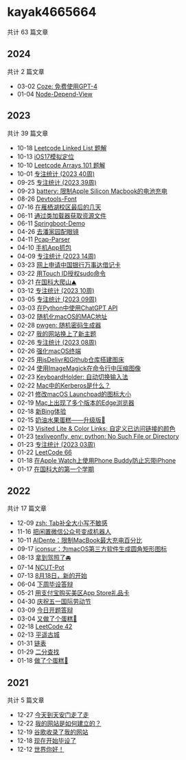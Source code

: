 # kayak4665664

共计 63 篇文章

## 2024

共计 2 篇文章

- 03-02 [Coze: 免费使用GPT-4](https://www.kayak4665664.com/zh-cn/coze-free-access-to-gpt-4/ "2024-03-02 22:20:31")
- 01-04 [Node-Depend-View](https://www.kayak4665664.com/zh-cn/node-depend-view/ "2024-01-04 21:51:25")

## 2023

共计 39 篇文章

- 10-18 [Leetcode Linked List 题解](https://www.kayak4665664.com/zh-cn/leetcode-linked-list-solutions/ "2023-10-18 13:34:37")
- 10-13 [iOS17模拟定位](https://www.kayak4665664.com/zh-cn/simulate-locations-for-ios17/ "2023-10-13 13:06:04")
- 10-10 [Leetcode Arrays 101 题解](https://www.kayak4665664.com/zh-cn/leetcode-arrays-101-solutions/ "2023-10-10 15:21:51")
- 10-01 [专注统计 (2023 40周)](https://www.kayak4665664.com/zh-cn/focus-statistics-40-2023/ "2023-10-01 23:07:09")
- 09-25 [专注统计 (2023 39周)](https://www.kayak4665664.com/zh-cn/focus-statistics-39-2023/ "2023-09-25 12:31:59")
- 09-23 [battery: 限制Apple Silicon Macbook的电池充电](https://www.kayak4665664.com/zh-cn/battery-battery-charge-limiter-for-apple-silicon-macbook-devices/ "2023-09-23 17:19:34")
- 08-26 [Devtools-Font](https://www.kayak4665664.com/zh-cn/devtools-font/ "2023-08-26 16:56:01")
- 07-16 [在雁栖湖校区最后的几天](https://www.kayak4665664.com/zh-cn/last-days-at-yanqi-lake-campus/ "2023-07-16 11:11:14")
- 06-11 [通过类加载器获取资源文件](https://www.kayak4665664.com/zh-cn/get-resource-files-through-classloader/ "2023-06-11 18:30:40")
- 06-11 [Springboot-Demo](https://www.kayak4665664.com/zh-cn/springboot-demo/ "2023-06-11 16:55:17")
- 04-26 [去潘家园配眼镜](https://www.kayak4665664.com/zh-cn/go-to-panjiayuan-to-get-glasses/ "2023-04-26 15:14:46")
- 04-11 [Pcap-Parser](https://www.kayak4665664.com/zh-cn/pcap-parser/ "2023-04-11 12:59:07")
- 04-10 [手机App抓包](https://www.kayak4665664.com/zh-cn/capture-packets-for-mobile-apps/ "2023-04-10 20:11:09")
- 04-09 [专注统计 (2023 14周)](https://www.kayak4665664.com/zh-cn/focus-statistics-14-2023/ "2023-04-09 22:23:25")
- 03-23 [网上申请中国银行万事达借记卡](https://www.kayak4665664.com/zh-cn/apply-for-bank-of-china-mastercard-debit-card-online/ "2023-03-23 13:06:24")
- 03-22 [用Touch ID授权sudo命令](https://www.kayak4665664.com/zh-cn/authorize-sudo-commands-with-touch-id/ "2023-03-22 12:29:48")
- 03-21 [在国科大爬山⛰️](https://www.kayak4665664.com/zh-cn/mountain-climbing-at-ucas/ "2023-03-21 22:16:27")
- 03-12 [专注统计 (2023 10周)](https://www.kayak4665664.com/zh-cn/focus-statistics-10-2023/ "2023-03-12 23:02:01")
- 03-05 [专注统计 (2023 09周)](https://www.kayak4665664.com/zh-cn/focus-statistics-09-2023/ "2023-03-05 22:58:35")
- 03-03 [在Python中使用ChatGPT API](https://www.kayak4665664.com/zh-cn/using-the-chatgpt-api-in-python/ "2023-03-03 22:58:08")
- 03-02 [随机化macOS的MAC地址](https://www.kayak4665664.com/zh-cn/randomize-mac-address-for-macos/ "2023-03-02 12:03:51")
- 02-28 [pwgen: 随机密码生成器](https://www.kayak4665664.com/zh-cn/pwgen-random-password-generator/ "2023-02-28 15:25:17")
- 02-27 [我的网站换上了新主题](https://www.kayak4665664.com/zh-cn/my-website-has-a-new-theme/ "2023-02-27 19:08:08")
- 02-26 [专注统计 (2023 08周)](https://www.kayak4665664.com/zh-cn/focus-statistics-08-2023/ "2023-02-26 23:06:13")
- 02-26 [强化macOS终端](https://www.kayak4665664.com/zh-cn/strengthen-macos-terminal/ "2023-02-26 15:34:00")
- 02-25 [用jsDelivr和Github仓库搭建图床](https://www.kayak4665664.com/zh-cn/build-a-image-hosting-service-with-jsdelivr-and-github-repository/ "2023-02-25 14:44:30")
- 02-24 [使用ImageMagick在命令行中压缩图像](https://www.kayak4665664.com/zh-cn/use-imagemagick-to-compress-the-image-in-the-command-line/ "2023-02-24 09:33:36")
- 02-23 [KeyboardHolder: 自动切换输入法](https://www.kayak4665664.com/zh-cn/keyboardholder-automatically-switch-input-methods/ "2023-02-23 22:31:25")
- 02-22 [Mac中的Kerberos是什么？](https://www.kayak4665664.com/zh-cn/what-is-kerberos-in-mac/ "2023-02-22 08:56:02")
- 02-21 [修改macOS Launchpad的图标大小](https://www.kayak4665664.com/zh-cn/modify-the-icons-size-in-macos-launchpad/ "2023-02-21 12:23:13")
- 02-19 [Mac上出现了多个版本的Edge浏览器](https://www.kayak4665664.com/zh-cn/multiple-versions-of-edge-browser-appear-on-mac/ "2023-02-19 22:18:50")
- 02-18 [新Bing体验](https://www.kayak4665664.com/zh-cn/you-re-in-welcome-to-the-new-bing/ "2023-02-18 10:41:04")
- 02-15 [奶油水果蛋糕——升级版🍰](https://www.kayak4665664.com/zh-cn/creamy-fruit-cake-an-upgraded-version/ "2023-02-15 22:57:40")
- 02-13 [Visited Lite & Color Links: 自定义已访问链接的颜色](https://www.kayak4665664.com/zh-cn/visited-lite-script-that-mark-all-visited-links-as-custom-color/ "2023-02-13 22:12:33")
- 01-23 [texliveonfly, env: python: No Such File or Directory](https://www.kayak4665664.com/zh-cn/texliveonfly-env-python-no-such-file-or-directory/ "2023-01-23 22:02:38")
- 01-23 [专注统计 (2023 03周)](https://www.kayak4665664.com/zh-cn/focus-statistics-03-2023/ "2023-01-23 21:30:53")
- 01-22 [LeetCode 66](https://www.kayak4665664.com/zh-cn/leetcode-66/ "2023-01-22 17:47:46")
- 01-18 [在Apple Watch上使用Phone Buddy防止忘带iPhone](https://www.kayak4665664.com/zh-cn/use-phone-buddy-on-apple-watch-to-prevent-forgotten-iphone/ "2023-01-18 10:45:52")
- 01-17 [在国科大的第一个学期](https://www.kayak4665664.com/zh-cn/first-semester-at-ucas/ "2023-01-17 11:00:43")

## 2022

共计 17 篇文章

- 12-09 [zsh: Tab补全大小写不敏感](https://www.kayak4665664.com/zh-cn/zsh-tab-completion-with-case-insensitivity/ "2022-12-09 16:58:14")
- 11-16 [把闲置微信公众号变成机器人](https://www.kayak4665664.com/zh-cn/turn-idle-wechat-official-account-into-a-robot/ "2022-11-16 21:06:26")
- 10-11 [AlDente：限制MacBook最大充电百分比](https://www.kayak4665664.com/zh-cn/aldente-limit-macbook-maximum-charging-percentage/ "2022-10-11 17:25:22")
- 09-17 [iconsur：为macOS第三方软件生成圆角矩形图标](https://www.kayak4665664.com/zh-cn/iconsur-generate-rounded-rectangle-icons-for-macos-third-party-software/ "2022-09-17 18:02:39")
- 08-13 [拿到驾照了🚘](https://www.kayak4665664.com/zh-cn/i-got-my-driving-license/ "2022-08-13 18:56:50")
- 07-14 [NCUT-Pot](https://www.kayak4665664.com/zh-cn/ncut-pot/ "2022-07-14 13:08:07")
- 07-13 [8月18日，新的开始](https://www.kayak4665664.com/zh-cn/august-18-a-new-beginning/ "2022-07-13 23:43:40")
- 06-04 [下周毕设答辩](https://www.kayak4665664.com/zh-cn/next-week-i-will-have-my-graduation-project-defense/ "2022-06-04 17:02:58")
- 05-21 [用支付宝购买美区App Store礼品卡](https://www.kayak4665664.com/zh-cn/buy-us-app-store-gift-cards-with-alipay/ "2022-05-21 10:16:33")
- 04-30 [庆祝五一国际劳动节](https://www.kayak4665664.com/zh-cn/international-workers-day/ "2022-04-30 21:34:53")
- 03-09 [今日开题答辩](https://www.kayak4665664.com/zh-cn/todays-thesis-proposal/ "2022-03-09 20:57:18")
- 03-04 [又做了个蛋糕🍰](https://www.kayak4665664.com/zh-cn/made-a-cake-again/ "2022-03-04 22:42:24")
- 02-18 [LeetCode 42](https://www.kayak4665664.com/zh-cn/leetcode-42/ "2022-02-18 14:33:10")
- 02-13 [平遥古城](https://www.kayak4665664.com/zh-cn/pingyao-ancient-city/ "2022-02-13 22:30:37")
- 01-31 [链表](https://www.kayak4665664.com/zh-cn/linked-list/ "2022-01-31 22:24:16")
- 01-29 [二分查找](https://www.kayak4665664.com/zh-cn/binary-search/ "2022-01-29 22:01:40")
- 01-18 [做了个蛋糕🍰](https://www.kayak4665664.com/zh-cn/made-a-cake/ "2022-01-18 22:00:30")

## 2021

共计 5 篇文章

- 12-27 [今天到天安门走了走](https://www.kayak4665664.com/zh-cn/i-went-to-tiananmen-today/ "2021-12-27 19:52:24")
- 12-22 [我的网站是如何建立的？](https://www.kayak4665664.com/zh-cn/how-my-wesite-was-built/ "2021-12-22 17:17:40")
- 12-19 [谷歌收录了我的网站](https://www.kayak4665664.com/zh-cn/google-has-indexed-my-website/ "2021-12-19 21:23:48")
- 12-18 [现在开始毕设了](https://www.kayak4665664.com/zh-cn/graduation-project-starts-now/ "2021-12-18 20:32:18")
- 12-12 [世界你好！](https://www.kayak4665664.com/zh-cn/hello-world/ "2021-12-12 21:06:46")
